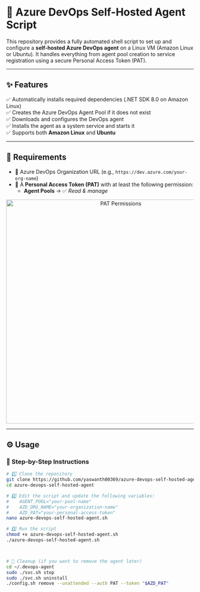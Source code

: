 # 🚀 Azure DevOps Self-Hosted Agent Script

This repository provides a fully automated shell script to set up and configure a **self-hosted Azure DevOps agent** on a Linux VM (Amazon Linux or Ubuntu). It handles everything from agent pool creation to service registration using a secure Personal Access Token (PAT).

---

## ✨ Features

✅ Automatically installs required dependencies (.NET SDK 8.0 on Amazon Linux)  
✅ Creates the Azure DevOps Agent Pool if it does not exist  
✅ Downloads and configures the DevOps agent  
✅ Installs the agent as a system service and starts it  
✅ Supports both **Amazon Linux** and **Ubuntu**  

---

## 🔐 Requirements

- 🔗 Azure DevOps Organization URL (e.g., `https://dev.azure.com/your-org-name`)
- 🔑 A **Personal Access Token (PAT)** with at least the following permission:
  - **Agent Pools** → ✅ *Read & manage*

<p align="center">
  <img src="https://github.com/user-attachments/assets/4854037b-8155-4b4b-a2e3-ad67853361c2" alt="PAT Permissions" width="600">
</p>

---

## ⚙️ Usage

### 📁 Step-by-Step Instructions

```bash
# 1️⃣ Clone the repository
git clone https://github.com/yaswanth00369/azure-devops-self-hosted-agent.git
cd azure-devops-self-hosted-agent

# 2️⃣ Edit the script and update the following variables:
#    AGENT_POOL="your-pool-name"
#    AZD_ORG_NAME="your-organization-name"
#    AZD_PAT="your-personal-access-token"
nano azure-devops-self-hosted-agent.sh

# 3️⃣ Run the script
chmod +x azure-devops-self-hosted-agent.sh
./azure-devops-self-hosted-agent.sh



# 🧹 Cleanup (if you want to remove the agent later)
cd ~/.devops-agent
sudo ./svc.sh stop
sudo ./svc.sh uninstall
./config.sh remove --unattended --auth PAT --token "$AZD_PAT"
